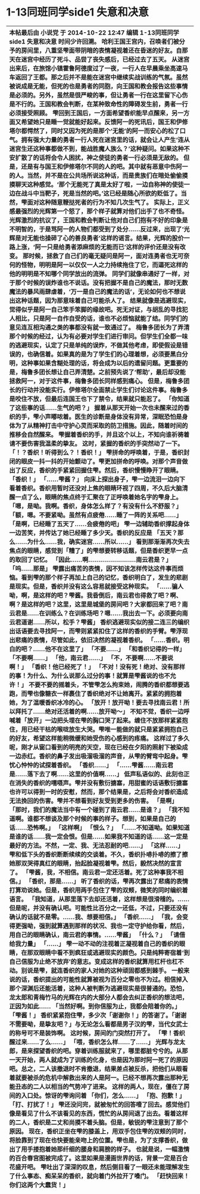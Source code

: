 # 1-13同班同学side1 失意和决意



|  本帖最后由 小说党 于 2014-10-22 12:47 编辑   1-13同班同学side1 失意和决意  时间少许回溯。  哈利王国王宫内，召唤者们被分予的房间里，八重坚雫面带阴暗的表情凝视着还在昏迷的好友。自那天在迷宫中经历了死斗、品尝了丧失感后，已经过去了五天。  从迷宫出来后，在旅馆小镇霍鲁阿德度过了一夜，一行人在早晨乘坐高速马车返回了王都。那之后并不是能在迷宫中继续实战训练的气氛。虽然被说成是无能，但死的也是勇者的同胞，向王国和教会报告这些事情是必须的。另外，虽然是很严峻的事，但让勇者一行在这里留下心伤是不行的。王国和教会判断，在某种致命性的障碍发生前，勇者一行必须接受照顾。  雫回到王国后，一方面希望香织能早点醒来，另一方面又希望她只是睡一觉就能好起来。反馈阿一的死讯后，国王和伊修塔尔都愕然了，同时又因为死的是那个‘无能’的阿一而安心的松了口气。拥有强大力量的勇者一行人死在迷宫里的话，就会让人产生‘连从迷宫生还这种事都做不到，能战胜魔人族么？’这种疑问。如果这种不安扩散了的话将会令人困扰，神之使徒的勇者一行必须是无敌的。  但是，还是有与国王和伊修塔尔不同的人的吧。其中就有恶意中伤阿一的人。当然，并不是在公共场所说这种话，而是贵族们在暗处偷偷摸摸聊天这种感觉。‘那个无能死了真是太好了啦，一边自称神的使徒一边在战斗中当靶子，死是当然的吧。’这已经是随心所欲的贬低了。当然，雫面对这种随意鞭挞死者的行为不知几次生气了。  实际上，正义感最强烈的光辉第一个怒了，那个样子就算对他们出手了也不奇怪。光辉激烈的抗议了，王国和教会判断让他对自己们抱有不好的印象是不明智的，于是骂阿一的人物们都受到了处分……反过来，出现了‘光辉是对无能也操碎了心的善良勇者’这样的谣言。结果，光辉的股价一路上涨，‘阿一只是给勇者添麻烦的无能而已’这样的评价还是没有改变。  那时候，拯救了自己们的毫无疑问是阿一，面对连勇者也无可奈何的怪物，明明是阿一以仅仅一人之力持续拖住了它，而逼死这样的他的明明是不知哪个同学放出的流弹。  同学们就像串通好了一样，对于那个时候的误炸谁也不说话。没有把握不是自己的魔法，那时无数魔法的暴风雨肆虐着，‘万一是自己的魔法的话’，无论如何也不想说出这种话题，因为那意味着自己可能杀人了。  结果就像是逃避现实，觉得似乎是阿一自己笨手笨脚的缘故吧。死无对证，与胡乱的寻找犯人相比，只是阿一自作自受的话，谁也不必烦恼就能了结。同学们的意见连互相沟通之类的事都没有就一致通过了。  梅鲁多团长为了弄清那个时候的经过，认为有必要对学生们进行审问。但学生们全都一味的逃避现实，认定了只是单纯的误炸，不做其他考虑，即使假设是错误的，也确信着。如果真的是为了学生们的心理着想，必须要黑白分明，这种事如果含糊处理的话，将会成为以后的遗留问题。更重要的是，梅鲁多团长想让自己弄清楚。之前预先说了‘帮助’，最后却没能拯救阿一，对于这件事，梅鲁多团长同样感到痛心。  但是，梅鲁多团长的行动并没能实行。伊修塔尔全面禁止学生们讨论这件事。梅鲁多是咬住不放，但最后连国王也下了禁令，结果就只能忍了。  「你知道了这些事的话……生气的吧？」  握着从那天开始一次也未醒来过的香织的手，雫小声嘟哝着。医生的诊断是身体没有异常，深眠恐怕是身体为了从精神打击中守护心灵而采取的防卫措施。因此，随着时间的推移会自然醒来。  雫握着香织的手，并且这个以上，不知向谁祈祷着请不要伤害我温柔的挚友。  这时，紧握的香织的手突然动了一下。  「！？香织！听得到么？！香织！」  雫拼命的呼唤着，于是，香织封闭的眼皮一抖一抖的开始颤动了。雫更加拼命的呼唤。对那个声音做出了反应，香织的手紧紧回握住雫。然后，香织慢慢睁开了眼睛。  「香织！」  「……雫酱？」  向床上探出身子，雫一边流泪一边向下看着香织。香织用暂时还没对上焦的眼睛环视了四周，不久后大脑清醒一点了么，眼睛的焦点终于汇聚在了正呼唤着她名字的雫身上。  「嗯，是呦。我啊。香织，身体怎么样了？有没有什么不舒服？」  「额，嗯。不要紧呦。虽然有点疲倦……睡了一阵的关系吧……」  「是啊，已经睡了五天了……会疲倦的吧」  雫一边辅助香织撑起身体一边苦笑，并传达了她已经睡了多少天。香织的反应是  「五天？那么……为什么……我，确实迷宫……所以……」  看到那渐渐再次失去焦点的眼睛，感觉到「糟了」的雫想要转移话题，但是香织更早一点的取回了记忆。  「因此……啊……………………南云君是？」  「呜……那是」  雫露出痛苦的表情，因不知该怎样传达这件事而烦恼。看到雫的那个样子再加上自己的记忆，香织明白了，发生的悲剧是现实。但是，香织并没有这么容易就接受这种现实。  「……骗人呦，啊，是这样的吧？雫酱。我昏倒后，南云君也得救了吧？啊、啊？是这样的吧？这里，这里是城堡的房间吧？大家都回来了吧？南云君是……在训练么？在训练场吧？嗯……我出去一下。必须要向南云君道谢……所以，松手？雫酱」  香织逃避现实似的接二连三的编织出话语要去寻找阿一，而雫则紧紧扣住了这样的香织的手臂。雫浮现出悲痛的表情，尽管如此，依旧决然的凝视着香织。  「……香织。明白的吧？……他不在这里了」  「不要……」  「和香织记得的一样」  「不要啊……」  「他，南云君……」  「不，不要啊……不要说啊！」  「香织！他已经死了！」  「不对！没有死！绝对、没有那样的事！为什么、为什么说那么过分的事！就算是雫酱说的也不允许！」  不要不要的摇着头，不管雫怎么拘束她，闹腾的香织都想要逃跑，而雫也像糖衣一样裹住了香织绝对不让她离开。紧紧的拥抱着她，为了温暖香织冰冷的心。  「放开！放开呦！要去寻找南云君！所以拜托了……绝对还活着的啊……放开呦～」  不知不觉，香织一边呼喊着「放开」一边把头埋在雫的胸口哭了起来。缠住不放那样紧紧抱住，用已经干枯的喉咙放生大哭。雫唯一能做的就只是紧紧拥抱自己的好友，希望这样能稍微缓和她受伤的心感到的疼痛。  这样过了多久呢，刚才从窗口看到的明亮的天空，现在已经在夕阳的照射下被染成一边赤红。香织的鼻子发出吸溜吸溜的声音，从雫的臂弯中起身。雫忧心忡忡的试探着香织。  「香织……」  「……雫酱……南云君是……落下去了啊……这里的价值啊……」  低声私语似的、此刻也正在消失的香织的嚅嗫声。雫并没有敷衍搪塞，用甜蜜的话语敷衍搪塞也许可以得到一时的安慰，然而，那个结果是，之后将会对香织造成无法挽回的伤害。雫并不想看到好友受到更多的伤害。  「是啊」  「那时，我们的魔法当中有一个碰到了南云君……是谁？」  「我不知道啊。谁都不想谈及那个时候的事的样子。想到，如果是自己的话……恐怖啊。」  「这样啊」  「恨么？」  「……不知道呦。如果知道是谁的话……我一定会恨。但是……如果我不知道的话……这一定是最好的方法。不然，一定、我、无法忍耐的吧……」  「这样……」  雫和低下头的香织断断续续的交谈着。不久，香织扑哧扑哧的擦了擦她那双哭得真红的眼睛，抬起脸凝视着雫。然后，毅然决然的宣言了。  「雫酱，我，不相信。南云君一定还活着。死了这种事我不相信。」  「香织，那是……」  听了香织的话，雫再次露出了悲痛的表情打算劝说她。但是，香织用两手包住了雫的双颊，微笑的同时编织着语言。  「我知道，从那里落下去却还活着，这样想是很滑稽的。……但是呢，并没有确认吧。可能性比百分之一还低，不过，只要还没有确认的话就不是零。……我、想要相信。」  「香织……」  「我，会变得更强呦，强到就算遇到那样的状况、我也一定守护给你看，然后，用自己的眼睛确认，南云君的事情。……雫酱」  「什么？」  「请借给我力量」  「……」  雫一动不动的注视着正凝视着自己的香织的眼睛，在那双眼睛中看不到疯狂或逃避现实的颜色。只是纯粹寄宿着‘到自己信服为止绝不放弃’的意志。变成这样的香织就算用杠杆也杠不动。别说是雫，就连香织的家人对她的这种顽固都感到棘手。  一般来说的话，香织提出的可能性就算被视为百分之零也不为过。相信掉入那个深渊后还能活着，这种人被判断为逃避现实是很普通的。恐怕，龙太郎和青梅竹马的光辉在内的大部分人都会去纠正香织的想法吧，正因为如此……  「当然好啊。到你信服为止，我都会陪着你的。」  「雫酱！」  香织紧紧抱住雫，多少次「谢谢你！」的答谢了。「谢谢不需要呦，是挚友吧？」与无论怎么看都是男子汉的雫，当代女武士的称号可不是装饰啊。  这时候，房间的门突然打开了。  「雫！香织醒过来……了么……」  「喂，香织怎么样……了……」  光辉与龙太郎，是来探望香织的吧。穿着训练服就来了，哪里都脏兮兮的。从那一天开始，两人就成为了训练的化身，也是因为那时阿一死了的原因吧。总之，二人该撤退时不肯撤退，结果差点被反杀，把他们从眼看着就要被杀的危机中解救出来的人是阿一。已经不想再次露出那种无能丑态的二人以相当的气势冲了进来。  这样的两人，现在，僵在了房间的入口处。惊讶的雫询问着  「你们，怎么……」  「抱、抱歉！」  「打、打扰了！」  雫还没问完，就被匆忙的回答噎了回去。感觉他们像是看见了什么不该看见的东西，慌忙的从房间退了出去。看着这样的二人，香织是二丈和尚摸不着头脑。但是，敏锐的雫注意到了那个原因。  现在，香织正坐在雫的膝盖上，用双手包住雫的双颊的同时，将脸靠到了现在也快要能亲吻上的位置。雫也是，为了支撑香织，做出了用手搂抱着她那纤细的腰身和肩膀的样子。  也就是说，一幅激情的百合春宫图被完成了。这里如果是漫画世界的话，背景一定是百合花盛开吧。  雫吐出了深深的叹息，然后侧目看了一眼还未能理解发生了什么事态、痴呆呆的香织，就向着门外拉开了嗓门。  「赶快回来！你们这两个大蠢货！」  |
| :--- |


